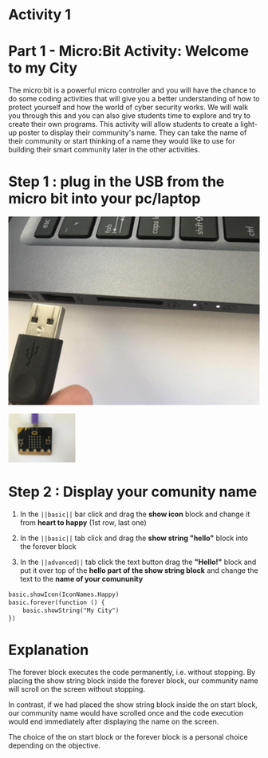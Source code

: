 # Activity 1

# Part 1 - Micro:Bit Activity: Welcome to my City

The micro:bit is a powerful micro controller and you will have the chance to do some coding activities that will give you a better understanding of how to protect yourself and how the world of cyber security works. We will walk you through this and you can also give students time to explore and try to create their own programs. This activity will allow students to create a light-up poster to display their community's name.
They can take the name of their community or start thinking of a name they would like to use
for building their smart community later in the other activities.

# Step 1 : plug in the USB from the micro bit into your pc/laptop
<!-- https://github.com/Brilliant-Labs/bboard-tuts-cybersecurity-3/blob/master/cybersec/activity-1/connect-microbit.gif?raw=true -->
![Click](https://github.com/Brilliant-Labs/bboard-tutorials-cybersecurity-v3/blob/main/Activity_1/connect-microbit.gif?raw=true "Click")

<!-- https://raw.githubusercontent.com/Brilliant-Labs/bboard-tutorials-cybersecurity-v3/main/Activity_1/micro.png -->
![Click](https://raw.githubusercontent.com/Brilliant-Labs/bboard-tutorials-cybersecurity-v3/main/Activity_1/micro.png)

# Step 2 : Display your comunity name

1. In the ``||basic||`` bar click and drag the **show icon** block and change it from **heart to happy** (1st row, last one)

2. In the ``||basic||`` tab click and drag the **show string "hello"** block into the forever block

3. In the ``||advanced||`` tab click the text button drag the **"Hello!"** block and put it over top of the **hello part of the show string block** and change the text to the **name of your comununity**


```
basic.showIcon(IconNames.Happy)
basic.forever(function () {
    basic.showString("My City")
})
```

# Explanation

The forever block executes the code permanently, i.e. without stopping. By placing the show string block inside the forever block, our community name will scroll on the screen without stopping.

In contrast, if we had placed the show string block inside the on start block, our community
name would have scrolled once and the code execution would end immediately after displaying the name on the screen.

The choice of the on start block or the forever block is a personal choice depending on the
objective.

